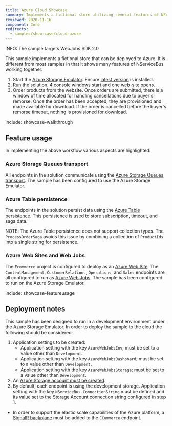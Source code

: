 ```yaml
---
title: Azure Cloud Showcase
summary: Implements a fictional store utilizing several features of NServiceBus.
reviewed: 2020-11-16
component: Core
redirects:
  - samples/show-case/cloud-azure
---
```

INFO: The sample targets WebJobs SDK 2.0

This sample implements a fictional store that can be deployed to Azure. It is different from most samples in that it shows many features of NServiceBus working together.

 1. Start the [Azure Storage Emulator](https://docs.microsoft.com/en-us/azure/storage/storage-use-emulator). Ensure [latest version](https://go.microsoft.com/fwlink/?linkid=717179&clcid=0x409) is installed.
 1. Run the solution. 4 console windows start and one web-site opens.
 1. Order products from the website. Once orders are submitted, there is a window of time allocated for handling cancellations due to buyer's remorse. Once the order has been accepted, they are provisioned and made available for download. If the order is cancelled before the buyer's remorse timeout, nothing is provisioned for download.

include: showcase-walkthrough

## Feature usage

In implementing the above workflow various aspects are highlighted:


### Azure Storage Queues transport

All endpoints in the solution communicate using the [Azure Storage Queues transport](/transports/azure-storage-queues/). The sample has been configured to use the Azure Storage Emulator.


### Azure Table persistence

The endpoints in the solution persist data using the [Azure Table persistence](/persistence/azure-table/). This persistence is used to store subscription, timeout, and saga data.

NOTE: The Azure Table persistence does not support collection types. The `ProcessOrderSaga` avoids this issue by combining a collection of `ProductIds` into a single string for persistence.


### Azure Web Sites and Web Jobs

The `Ecommerce` project is configured to deploy as an [Azure Web Site](https://azure.microsoft.com/en-us/services/app-service/web/). The `ContentManagement`, `CustomerRelations`, `Operations`, and `Sales` endpoints are all configured to run as [Azure Web Jobs](https://docs.microsoft.com/en-us/azure/app-service-web/websites-webjobs-resources). The sample has been configured to run on the Azure Storage Emulator.

include: showcase-featureusage


## Deployment notes

This sample has been designed to run in a development environment under the Azure Storage Emulator. In order to deploy the sample to the cloud the following should be considered:

 1. Application settings to be created:
    * Application setting with the key `AzureWebJobsEnv`; must be set to a value other than `Development`.
    * Application setting with the key `AzureWebJobsDashboard`; must be set to a value other than `Development`.
    * Application setting with the key `AzureWebJobsStorage`; must be set to a value other than `Development`.
 1. An [Azure Storage account must be created](https://docs.microsoft.com/en-us/azure/storage/storage-create-storage-account#create-a-storage-account).
 1. By default, each endpoint is using the development storage. Application setting with the key `NServiceBus.ConnectionString` must be defined and its value set to the Storage Account connection string configured in step 1.

 * In order to support the elastic scale capabilities of the Azure platform, a [SignalR backplane](https://docs.microsoft.com/en-us/aspnet/signalr/overview/performance/scaleout-in-signalr) must be added to the `ECommerce` endpoint.
